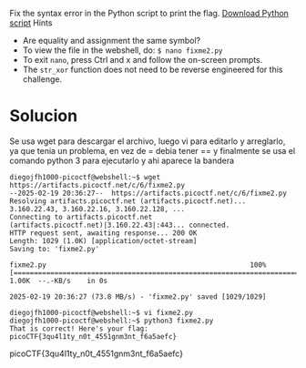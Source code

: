 Fix the syntax error in the Python script to print the flag. [Download Python script](https://artifacts.picoctf.net/c/6/fixme2.py)
Hints
- Are equality and assignment the same symbol?
- To view the file in the webshell, do: `$ nano fixme2.py`
- To exit `nano`, press Ctrl and x and follow the on-screen prompts.
- The `str_xor` function does not need to be reverse engineered for this challenge.

# Solucion
Se usa wget para descargar el archivo, luego vi para editarlo y arreglarlo, ya que tenia un problema, en vez de = debia tener == y finalmente se usa el comando python 3 para ejecutarlo y ahi aparece la bandera
```
diegojfh1000-picoctf@webshell:~$ wget https://artifacts.picoctf.net/c/6/fixme2.py
--2025-02-19 20:36:27--  https://artifacts.picoctf.net/c/6/fixme2.py
Resolving artifacts.picoctf.net (artifacts.picoctf.net)... 3.160.22.43, 3.160.22.16, 3.160.22.128, ...
Connecting to artifacts.picoctf.net (artifacts.picoctf.net)|3.160.22.43|:443... connected.
HTTP request sent, awaiting response... 200 OK
Length: 1029 (1.0K) [application/octet-stream]
Saving to: 'fixme2.py'

fixme2.py                                                  100%[=======================================================================================================================================>]   1.00K  --.-KB/s    in 0s      

2025-02-19 20:36:27 (73.8 MB/s) - 'fixme2.py' saved [1029/1029]

diegojfh1000-picoctf@webshell:~$ vi fixme2.py
diegojfh1000-picoctf@webshell:~$ python3 fixme2.py
That is correct! Here's your flag: picoCTF{3qu4l1ty_n0t_4551gnm3nt_f6a5aefc}
```
picoCTF{3qu4l1ty_n0t_4551gnm3nt_f6a5aefc}